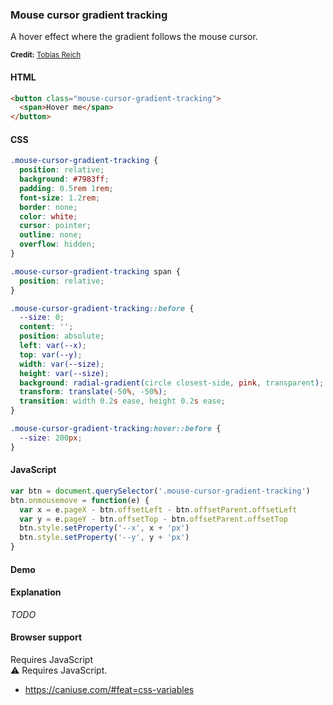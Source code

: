 ### Mouse cursor gradient tracking

A hover effect where the gradient follows the mouse cursor.

<small class="snippet__credit">**Credit:** [Tobias Reich](https://codepen.io/electerious/pen/MQrRxX)</small>

#### HTML

```html
<button class="mouse-cursor-gradient-tracking">
  <span>Hover me</span>
</button>
```

#### CSS

```css
.mouse-cursor-gradient-tracking {
  position: relative;
  background: #7983ff;
  padding: 0.5rem 1rem;
  font-size: 1.2rem;
  border: none;
  color: white;
  cursor: pointer;
  outline: none;
  overflow: hidden;
}

.mouse-cursor-gradient-tracking span {
  position: relative;
}

.mouse-cursor-gradient-tracking::before {
  --size: 0;
  content: '';
  position: absolute;
  left: var(--x);
  top: var(--y);
  width: var(--size);
  height: var(--size);
  background: radial-gradient(circle closest-side, pink, transparent);
  transform: translate(-50%, -50%);
  transition: width 0.2s ease, height 0.2s ease;
}

.mouse-cursor-gradient-tracking:hover::before {
  --size: 200px;
}
```

#### JavaScript

```js
var btn = document.querySelector('.mouse-cursor-gradient-tracking')
btn.onmousemove = function(e) {
  var x = e.pageX - btn.offsetLeft - btn.offsetParent.offsetLeft
  var y = e.pageY - btn.offsetTop - btn.offsetParent.offsetTop
  btn.style.setProperty('--x', x + 'px')
  btn.style.setProperty('--y', y + 'px')
}
```

#### Demo

#### Explanation

_TODO_

#### Browser support

<div class="snippet__requires-javascript">Requires JavaScript</div>
<span class="snippet__support-note">⚠️ Requires JavaScript.</span>

* https://caniuse.com/#feat=css-variables

<!-- tags: visual, interactivity -->
